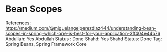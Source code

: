 # Bean Scopes

References: https://medium.com/@miguelangelperezdiaz444/understanding-bean-scopes-in-spring-which-one-is-best-for-your-application-3ff404e44b76
Abdullah: Yes
Abdullah Status : Done
Shahd: Yes
Shahd Status: Done
Tag: Spring Beans, Spring Framework Core